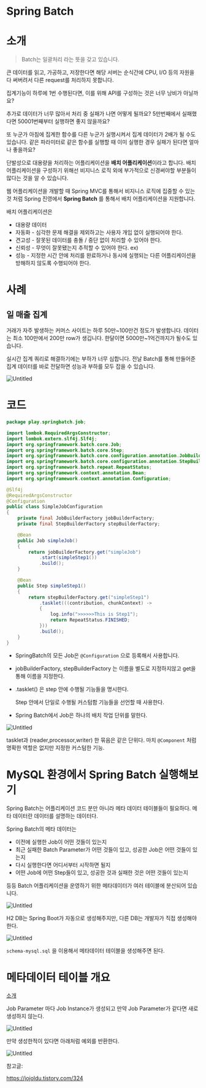 # Spring Batch

# 소개

> Batch는 일괄처리 라는 뜻을 갖고 있습니다.

큰 데이터를 읽고, 가공하고, 저장한다면 해당 서버는 순식간에 CPU, I/O 등의 자원을 다 써버려서 다른 request를 처리하지 못합니다.

집계기능이 하루에 1번 수행된다면, 이를 위해 API를 구성하는 것은 너무 낭비가 아닐까요?

추가로 데이터가 너무 많아서 처리 중 실패가 나면 어떻게 될까요? 5만번째에서 실패했다면 50001번째부터 실행하면 좋지 않을까요?

또 누군가 아침에 집계한 함수를 다른 누군가 실행시켜서 집계 데이터가 2배가 될 수도 있습니다. 같은 파라미터로 같은 함수를 실행할 때 이미 실행한 경우 실패가 된다면 얼마나 좋을까요?

단발성으로 대용량을 처리하는 어플리케이션을 **배치 어플리케이션**이라고 합니다. 배치 어플리케이션을 구성하기 위해선 비지니스 로직 외에 부가적으로 신경써야할 부분들이 많다는 것을 알 수 있습니다.

웹 어플리케이션을 개발할 때 Spring MVC를 통해서 비지니스 로직에 집중할 수 있는 것 처럼 Spring 진영에서 **Spring Batch** 를 통해서 배치 어플리케이션을 지원합니다.

배치 어플리케이션은

- 대용량 데이터
- 자동화 - 심각한 문제 해결을 제외하고는 사용자 개입 없이 실행되어야 한다.
- 견고성 - 잘못된 데이터를 충돌 / 중단 없이 처리할 수 있어야 한다.
- 신뢰성 - 무엇이 잘못됐는지 추적할 수 있어야 한다. ex)
- 성능 - 지정한 시간 안에 처리를 완료하거나 동시에 실행되는 다른 어플리케이션을 방해하지 않도록 수행되어야 한다.

# 사례

## 일 매출 집계

거래가 자주 발생하는 커머스 사이트는 하루 50만~100만건 정도가 발생합니다. 데이터는 최소 100만에서 200만 row가 생깁니다. 한달이면 5000만~1억건까지가 될수도 있습니다.

실시간 집계 쿼리로 해결하기에는 부하가 너무 심합니다. 전날 Batch를 통해 만들어준 집계 데이터를 바로 전달하면 성능과 부하를 모두 잡을 수 있습니다.

![Untitled](https://s3-us-west-2.amazonaws.com/secure.notion-static.com/68956620-5d25-4286-991c-42855a362d20/Untitled.png)

# 코드

```java
package play.springbatch.job;

import lombok.RequiredArgsConstructor;
import lombok.extern.slf4j.Slf4j;
import org.springframework.batch.core.Job;
import org.springframework.batch.core.Step;
import org.springframework.batch.core.configuration.annotation.JobBuilderFactory;
import org.springframework.batch.core.configuration.annotation.StepBuilderFactory;
import org.springframework.batch.repeat.RepeatStatus;
import org.springframework.context.annotation.Bean;
import org.springframework.context.annotation.Configuration;

@Slf4j
@RequiredArgsConstructor
@Configuration
public class SimpleJobConfiguration
{
    private final JobBuilderFactory jobBuilderFactory;
    private final StepBuilderFactory stepBuilderFactory;

    @Bean
    public Job simpleJob()
    {
        return jobBuilderFactory.get("simpleJob")
            .start(simpleStep1())
            .build();
    }

    @Bean
    public Step simpleStep1()
    {
        return stepBuilderFactory.get("simpleStep1")
            .tasklet(((contribution, chunkContext) ->
            {
                log.info(">>>>>>This is Step1");
                return RepeatStatus.FINISHED;
            }))
            .build();
    }
}
```

- SpringBatch의 모든 Job은 `@Configuration` 으로 등록해서 사용합니다.

- jobBuilderFactory, stepBuilderFactory 는 이름을 별도로 지정하지않고 get을 통해 이름을 지정한다.

- .tasklet() 은 step 안에 수행될 기능들을 명시한다.

  Step 안에서 단일로 수행될 커스텀함 기능들을 선언할 때 사용한다.

- Spring Batch에서 Job은 하나의 배치 작업 단위를 말한다.

![Untitled](https://s3-us-west-2.amazonaws.com/secure.notion-static.com/14f152fd-4ebb-416a-835b-8ad56f7d0311/Untitled.png)

tasklet과 (reader,processor,writer) 한 묶음은 같은 단위다. 마치 `@Component` 처럼 명확한 역할은 없지만 지정한 커스텀한 기능.

# MySQL 환경에서  Spring Batch 실행해보기

Spring Batch는 어플리케이션 코드 분만 아니라 메타 데이터 테이블들이 필요하다. 메타 데이터란 데이터를 설명하는 데이터다.

Spring Batch의 메타 데이터는

- 이전에 실행한 Job이 어떤 것들이 있는지
- 최근 실패한 Batch Parameter가 어떤 것들이 있고, 성공한 Job은 어떤 것들이 있는지
- 다시 실행한다면 어디서부터 시작하면 될지
- 어떤 Job에 어떤 Step들이 있고, 성공한 것과 실패한 것은 어떤 것들이 있는지

등등 Batch 어플리케이션을 운영하기 위한 메타데이터가 여러 테이블에 분산되어 있습니다.

![Untitled](https://s3-us-west-2.amazonaws.com/secure.notion-static.com/192bc438-6f53-4dce-a89e-3a36c57b4320/Untitled.png)

H2 DB는 Spring Boot가 자동으로 생성해주지만, 다른 DB는 개발자가 직접 생성해야한다.

![Untitled](https://s3-us-west-2.amazonaws.com/secure.notion-static.com/4fc75186-e845-4084-9ada-463a1b2c0d1d/Untitled.png)

`schema-mysql.sql` 을 이용해서 메타데이터 테이블을 생성해주면 된다.

# 메타데이터 테이블 개요

[소개](https://jojoldu.tistory.com/326?category=902551)

Job Parameter 마다 Job Instance가 생성되고 만약 Job Parameter가 같다면 새로 생성하지 않는다.

![Untitled](https://s3-us-west-2.amazonaws.com/secure.notion-static.com/31be4eda-53bc-45a4-94bd-1c9900f83ec7/Untitled.png)

만약 생성한적이 있다면 아래처럼 예외를 반환한다.

![Untitled](https://s3-us-west-2.amazonaws.com/secure.notion-static.com/614006bc-5909-4c53-b3ea-0c313f5331bb/Untitled.png)

참고글:

https://jojoldu.tistory.com/324